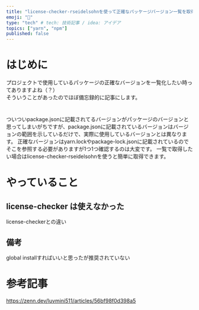 ```yaml
---
title: "license-checker-rseidelsohnを使って正確なパッケージバージョン一覧を取得する"
emoji: "🔏"
type: "tech" # tech: 技術記事 / idea: アイデア
topics: ["yarn", "npm"]
published: false
---
```


# はじめに

プロジェクトで使用しているパッケージの正確なバージョンを一覧化したい時ってありますよね（？）  
そういうことがあったのでほぼ備忘録的に記事にします。

#

ついついpackage.jsonに記載されてるバージョンがパッケージのバージョンと思ってしまいがちですが、package.jsonに記載されているバージョンはバージョンの範囲を示しているだけで、実際に使用しているバージョンとは異なります。
正確なバージョンはyarn.lockやpackage-lock.jsonに記載されているのでそこを参照する必要がありますが1つ1つ確認するのは大変です。
一覧で取得したい場合はlicense-checker-rseidelsohnを使うと簡単に取得できます。

# やっていること

## license-checker は使えなかった

license-checkerとの違い

## 備考

global installすればいいと思ったが推奨されていない

# 参考記事

https://zenn.dev/luvmini511/articles/56bf98f0d398a5
